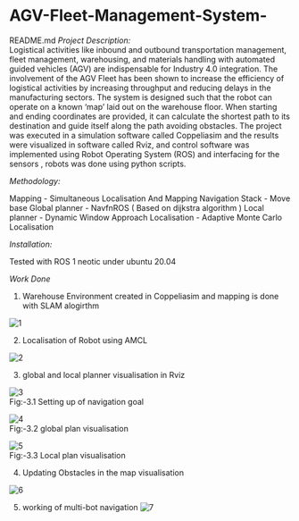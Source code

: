 # AGV-Fleet-Management-System-
README.md 
*Project Description:*  
      Logistical activities like inbound and outbound transportation management, fleet 
management, warehousing, and materials handling with automated guided vehicles (AGV) are 
indispensable for Industry 4.0 integration. The involvement of the AGV Fleet has been shown to 
increase the efficiency of logistical activities by increasing throughput and reducing delays in the 
manufacturing sectors. The system is designed such that the robot can operate on a known ‘map’ 
laid out on the warehouse floor. When starting and ending coordinates are provided, it can calculate 
the shortest path to its destination and guide itself along the path avoiding obstacles. The project 
was executed in a simulation software called Coppeliasim and the results were visualized in 
software called Rviz, and control software was implemented using Robot Operating System (ROS) 
and interfacing for the sensors , robots
was done using python scripts. 

*Methodology:*

Mapping - Simultaneous Localisation And Mapping
Navigation Stack - Move base
Global planner - NavfnROS ( Based on dijkstra algorithm )
Local planner - Dynamic Window Approach
Localisation - Adaptive Monte Carlo Localisation

*Installation:*

Tested with ROS 1 neotic under ubuntu 20.04

*Work Done*

1) Warehouse Environment created in Coppeliasim and mapping is done with SLAM alogirthm

![1](https://user-images.githubusercontent.com/104487026/179733376-8b451207-a8e9-4688-8173-e29668ddac0d.png)

2) Localisation of Robot using AMCL

![2](https://user-images.githubusercontent.com/104487026/179733414-6d837463-d253-44cc-9d9e-f1734868c68e.png)


3) global and local planner visualisation in Rviz

![3](https://user-images.githubusercontent.com/104487026/179733447-698a2d45-d0b6-4f49-890c-03c44fe7cb3d.png)<br /> 
Fig:-3.1 Setting up of navigation goal

![4](https://user-images.githubusercontent.com/104487026/179733476-216006a7-7864-49f0-8646-13c0a639dabc.png)<br /> 
Fig:-3.2 global plan visualisation


![5](https://user-images.githubusercontent.com/104487026/179733582-3cda2ff5-bb38-49d6-9420-de4abbdb30b3.png)<br /> 
Fig:-3.3 Local plan visualisation

4) Updating Obstacles in the map visualisation

![6](https://user-images.githubusercontent.com/104487026/179733698-fa67253a-9ad9-4589-bb0f-3d96f8ee6018.png)


5) working of multi-bot navigation
![7](https://user-images.githubusercontent.com/104487026/179733727-c321bfc1-3d59-4952-8516-3db90ec07f7d.png)
